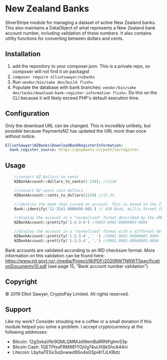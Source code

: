 # New Zealand Banks
SilverStripe module for managing a dataset of active New Zealand banks. This also maintains a DataObject of what represents a New Zealand bank account number, including validation of these numbers. It also contains utility functions for converting between dollars and cents.

## Installation
1. add the repository to your composer.json. This is a private repo, so composer will not find it on packagist
2. `composer require elliotsawyer/nzbanks`
3. Run `vendor/bin/sake dev/build flush=`
4. Populate the database with bank branches: `vendor/bin/sake dev/tasks/download-bank-register-information flush=`. Do this on the CLI because it will likely exceed PHP's default execution time.

## Configuration
Only the download URL can be changed. This is incredibly unlikely, but possible because PaymentsNZ has updated the URL more than once without notice.
```yml
ElliotSawyer\NZBanks\DownloadBankRegisterInformation:
  bank_register_source: https://payments.nz/path/to/register
```

## Usage
```php
    //convert NZ Dollars to cents
    NZBankAccount::dollars_to_cents(1.234); //1234

    //convert NZ cents into dollars
    NZBankAccount::cents_to_dollars(1234) //12.34

    //identity the bank that issued an account. This is based on the first 6 digits and returns a Bank dataobject
    Bank::identify('12-3141-0000456-001') // ASB Bank, Willis Street (Bank dataobject)

    //display the account in a "normalised" format described by the IRD
    NZBankAccount::prettify('1-2-3-4') //0001-0002-00000003-0004

    //display the account in a "normalised" format with a different delimiter
    NZBankAccount::prettify('1-2-3-4', ' ') //0001 0002 00000003 0004
    NZBankAccount::prettify('1-2-3-4', '.') //0001.0002.00000003.0004
```

Bank accounts are validated according to an IRD checksum format. More information on this validation can be found here: https://www.ird.govt.nz/-/media/Project/IR/PDF/2020RWTNRWTSpecificationDocumentv10.pdf (see page 15, "Bank account number validation")

## Copyright
&copy; 2019 Elliot Sawyer, CryptoPay Limited. All rights reserved. 

## Support
Like my work? Consider shouting me a coffee or a small donation if this module helped you solve a problem. I accept cryptocurrency at the following addresses:
* Bitcoin: 12gSxkqVNr9QMLQMMJdWemBaRRNPghmS3p
* Bitcoin Cash: 1QETPtssFRM981TGjVg74uUX8kShcA44ni
* Litecoin: LbyhaTESx3uQvwwd9So4sGSpi4tTJLKBdz
